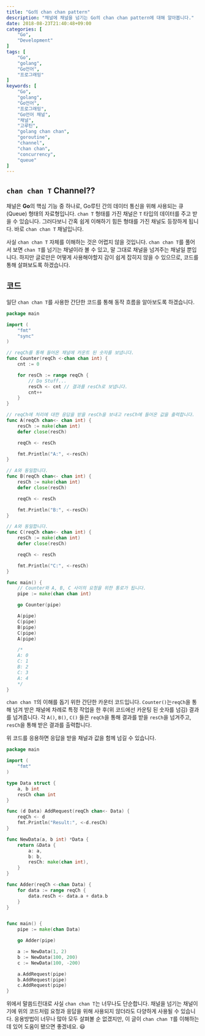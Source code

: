 ```yaml
---
title: "Go의 chan chan pattern"
description: "채널에 채널을 넘기는 Go의 chan chan pattern에 대해 알아봅니다."
date: 2018-08-23T21:40:48+09:00
categories: [
    "Go",
    "Development"
]
tags: [
    "Go",
    "golang",
    "Go언어",
    "프로그래밍"
]
keywords: [
    "Go",
    "golang",
    "Go언어",
	"프로그래밍",
	"Go언어 채널",
	"채널",
	"고루틴",
	"golang chan chan",
    "goroutine",
    "channel",
    "chan chan",
    "concurrency",
    "queue"
]
---
```


## `chan chan T` Channel??
채널은 **Go**의 핵심 기능 중 하나로, Go루틴 간의 데이터 통신을 위해 사용되는 큐(Queue) 형태의 자료형입니다. `chan T` 형태를 가진 채널은 `T` 타입의 데이터를 주고 받을 수 있습니다. 그러다보니 간혹 쉽게 이해하기 힘든 형태를 가진 채널도 등장하게 됩니다. 바로 `chan chan T` 채널입니다.

사실 `chan chan T` 자체를 이해하는 것은 어렵지 않을 것입니다. `chan chan T`를 풀어서 보면 `chan T`를 넘기는 채널이라 볼 수 있고, 말 그대로 채널을 넘겨주는 채널일 뿐입니다. 하지만 글로만은 어떻게 사용해야할지 감이 쉽게 잡히지 않을 수 있으므로, 코드를 통해 살펴보도록 하겠습니다.

## 코드
일단 `chan chan T`를 사용한 간단한 코드를 통해 동작 흐름을 알아보도록 하겠습니다.

```go
package main

import (
    "fmt"
    "sync"
)

// reqCh를 통해 들어온 채널에 카운트 된 숫자를 보냅니다.
func Counter(reqCh <-chan chan int) {
	cnt := 0

	for resCh := range reqCh {
        // Do Stuff...
		resCh <- cnt // 결과를 resCh로 보냅니다.
		cnt++
	}
}

// reqCh에 처리에 대한 응답을 받을 resCh을 보내고 resCh에 들어온 값을 출력합니다.
func A(reqCh chan<- chan int) {
	resCh := make(chan int)
	defer close(resCh)

	reqCh <- resCh

	fmt.Println("A:", <-resCh)
}

// A와 동일합니다.
func B(reqCh chan<- chan int) {
	resCh := make(chan int)
	defer close(resCh)

	reqCh <- resCh

	fmt.Println("B:", <-resCh)
}

// A와 동일합니다.
func C(reqCh chan<- chan int) {
	resCh := make(chan int)
	defer close(resCh)

	reqCh <- resCh

	fmt.Println("C:", <-resCh)
}

func main() {
    // Counter와 A, B, C 사이의 요청을 위한 통로가 됩니다.
	pipe := make(chan chan int)

	go Counter(pipe)

	A(pipe)
	C(pipe)
	B(pipe)
	C(pipe)
    A(pipe)

    /*
    A: 0
    C: 1
    B: 2
    C: 3
    A: 4
    */
}
```

`chan chan T`의 이해를 돕기 위한 간단한 카운터 코드입니다. `Counter()`는`reqCh`을 통해 넘겨 받은 채널에 차례로 특정 작업을 한 후(위 코드에선 카운팅 된 숫자를 넘김) 결과를 넘겨줍니다. 각 `A()`, `B()`, `C()` 들은 `reqCh`을 통해 결과를 받을 `resCh`을 넘겨주고, `resCh`을 통해 받은 결과를 출력합니다.

위 코드를 응용하면 응답을 받을 채널과 값을 함께 넘길 수 있습니다.

```go
package main

import (
	"fmt"
)

type Data struct {
	a, b int
	resCh chan int
}

func (d Data) AddRequest(reqCh chan<- Data) {
	reqCh <- d
	fmt.Println("Result:", <-d.resCh)
}

func NewData(a, b int) *Data {
	return &Data {
		a: a,
		b: b,
		resCh: make(chan int),
	}
}

func Adder(reqCh <-chan Data) {
	for data := range reqCh {
		data.resCh <- data.a + data.b
	}
}


func main() {
	pipe := make(chan Data)

	go Adder(pipe)

	a := NewData(1, 2)
	b := NewData(100, 200)
	c := NewData(100, -200)

	a.AddRequest(pipe)
	b.AddRequest(pipe)
	c.AddRequest(pipe)
}
```

위에서 말씀드린대로 사실 `chan chan T`는 너무나도 단순합니다. 채널을 넘기는 채널이기에 위의 코드처럼 요청과 응답을 위해 사용되지 않더라도 다양하게 사용될 수 있습니다. 응용방법이 너무나 많아 모두 살펴볼 순 없겠지만, 이 글이 `chan chan T`를 이해하는데 있어 도움이 됐으면 좋겠네요. :smiley: